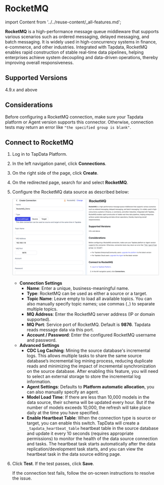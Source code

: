 # RocketMQ

import Content from '../../reuse-content/_all-features.md';

<Content />


**RocketMQ** is a high-performance message queue middleware that supports various scenarios such as ordered messaging, delayed messaging, and batch messaging. It is widely used in high-concurrency systems in finance, e-commerce, and other industries. Integrated with Tapdata, RocketMQ enables rapid construction of stable real-time data pipelines, helping enterprises achieve system decoupling and data-driven operations, thereby improving overall responsiveness.

## Supported Versions

4.9.x and above

## Considerations

Before configuring a RocketMQ connection, make sure your Tapdata platform or Agent version supports this connector. Otherwise, connection tests may return an error like `"the specified group is blank"`.

## Connect to RocketMQ

1. Log in to TapData Platform.

2. In the left navigation panel, click **Connections**.

3. On the right side of the page, click **Create**.

4. On the redirected page, search for and select **RocketMQ**.

5. Configure the RocketMQ data source as described below:

   ![RocketMQ Connection Configuration](../../images/rocketmq_connection.png)

   - **Connection Settings**
     - **Name**: Enter a unique, business-meaningful name.
     - **Type**: RocketMQ can be used as either a source or a target.
     - **Topic Name**: Leave empty to load all available topics. You can also manually specify topic names; use commas (`,`) to separate multiple topics.
     - **MQ Address**: Enter the RocketMQ server address (IP or domain supported).
     - **MQ Port**: Service port of RocketMQ. Default is **9876**. Tapdata reads message data via this port.
     - **Account / Password**: Enter the configured RocketMQ username and password.
   - **Advanced Settings**
     - **CDC Log Caching**: Mining the source database's incremental logs. This allows multiple tasks to share the same source database’s incremental log mining process, reducing duplicate reads and minimizing the impact of incremental synchronization on the source database. After enabling this feature, you will need to select an external storage to store the incremental log information.
     - **Agent Settings**: Defaults to **Platform automatic allocation**, you can also manually specify an agent.
     - **Model Load Time**: If there are less than 10,000 models in the data source, their schema will be updated every hour. But if the number of models exceeds 10,000, the refresh will take place daily at the time you have specified.
     - **Enable Heartbeat Table**: When the connection type is source or target, you can enable this switch. TapData will create a `_tapdata_heartbeat_table` heartbeat table in the source database and update it every 10 seconds (requires appropriate permissions) to monitor the health of the data source connection and tasks. The heartbeat task starts automatically after the data replication/development task starts, and you can view the heartbeat task in the data source editing page.

6. Click **Test**. If the test passes, click **Save**.

   If the connection test fails, follow the on-screen instructions to resolve the issue.

